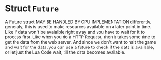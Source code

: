 # Struct <code>Future</code>

A Future struct MAY BE HANDLED BY CPU IMPLEMENTATION differently, generaly, this is used to make resources available on a later point in time. Like if data won't be avaialble right away and you have to wait for it to process first. Like when you do a HTTP Request, then it takes some time to get the data from the web server. And since we don't want to halt the game and wait for the data, you can use a future to check if the data is available, or let just the Lua Code wait, till the data becomes available.